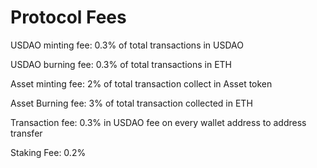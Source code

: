 # Protocol Fees

USDAO minting fee: 0.3% of total transactions in USDAO

USDAO burning fee: 0.3% of total transactions in ETH

Asset minting fee: 2% of total transaction collect in Asset token

Asset Burning fee: 3% of total transaction collected in ETH

Transaction fee: 0.3% in USDAO fee on every wallet address to address transfer

Staking Fee: 0.2%
